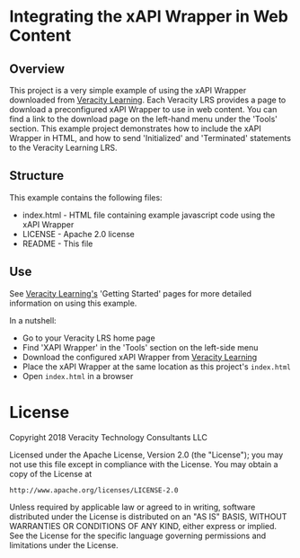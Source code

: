 # Integrating the xAPI Wrapper in Web Content

## Overview
This project is a very simple example of using the xAPI Wrapper 
downloaded from [Veracity Learning](https://lrs.io). Each Veracity 
LRS provides a page to download a preconfigured xAPI Wrapper to use 
in web content. You can find a link to the download page on the 
left-hand menu under the 'Tools' section. This example project 
demonstrates how to include the xAPI Wrapper in HTML, and how to 
send 'Initialized' and 'Terminated' statements to the Veracity 
Learning LRS.    

## Structure
This example contains the following files:
* index.html - HTML file containing example javascript code using the xAPI Wrapper  
* LICENSE - Apache 2.0 license
* README - This file

## Use
See [Veracity Learning's](https://lrs.io) 'Getting Started' pages for 
more detailed information on using this example.  
  
In a nutshell: 
* Go to your Veracity LRS home page
* Find 'XAPI Wrapper' in the 'Tools' section on the left-side menu 
* Download the configured xAPI Wrapper from [Veracity Learning](https://lrs.io)
* Place the xAPI Wrapper at the same location as this project's `index.html`
* Open `index.html` in a browser
  
# License

Copyright 2018 Veracity Technology Consultants LLC

Licensed under the Apache License, Version 2.0 (the "License");
you may not use this file except in compliance with the License.
You may obtain a copy of the License at

    http://www.apache.org/licenses/LICENSE-2.0

Unless required by applicable law or agreed to in writing, software
distributed under the License is distributed on an "AS IS" BASIS,
WITHOUT WARRANTIES OR CONDITIONS OF ANY KIND, either express or implied.
See the License for the specific language governing permissions and
limitations under the License.
